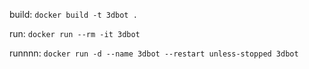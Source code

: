 build:
`docker build -t 3dbot .`

run:
`docker run --rm -it 3dbot`

runnnn:
`docker run -d --name 3dbot --restart unless-stopped 3dbot`